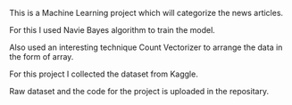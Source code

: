 This is a Machine Learning project which will categorize the news articles.

For this I used Navie Bayes algorithm to train the model.

Also used an interesting technique Count Vectorizer to arrange the data in the form of array.

For this project I collected the dataset from Kaggle.

Raw dataset and the code for the project is uploaded in the repositary.

